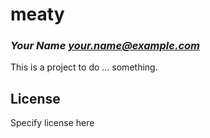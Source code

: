 # meaty
### _Your Name <your.name@example.com>_

This is a project to do ... something.

## License

Specify license here

